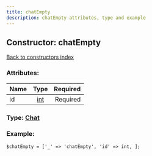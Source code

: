 ```yaml
---
title: chatEmpty
description: chatEmpty attributes, type and example
---
```

## Constructor: chatEmpty  
[Back to constructors index](index.md)



### Attributes:

| Name     |    Type       | Required |
|----------|:-------------:|---------:|
|id|[int](../types/int.md) | Required|



### Type: [Chat](../types/Chat.md)


### Example:

```
$chatEmpty = ['_' => 'chatEmpty', 'id' => int, ];
```  

